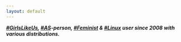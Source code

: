 ```yaml
---
layout: default
---
```


***[#GirlsLikeUs], [#AS]-person, [#Feminist] & [#Linux] user since 2008
with various distributions.***

[#GirlsLikeUs]:https://mikaela.info/about.html#girlslikeus-—-i-am-trans-woman
[#AS]:https://mikaela.info/about.html#as---asperger&#39;s-syndrome
[#Feminist]:https://mikaela.info/about.html#feminist
[#Linux]:https://mikaela.info/about.html#linux-user
